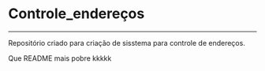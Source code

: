 # Controle_endereços
---
Repositório criado para criação de sisstema para controle de endereços.

Que README mais pobre kkkkk